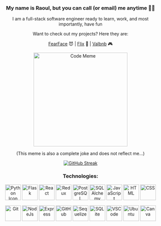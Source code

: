 <h3 align="center">My name is Raoul, but you can call (or email) me anytime 📱😎</h3>

<p align="center">I am a full-stack software engineer ready to learn, work, and most importantly, have fun</p>

<p align="center">Want to check out my projects? Here they are:</p>

<p align="center">
  <a href="https://fearface.onrender.com/">FearFace</a> 😈 |
  <a href="https://flix-dyz2.onrender.com/">Flix</a> 🎥 |
  <a href="https://raoul-airbnb.onrender.com/">Valbnb</a> 🎮
</p>

<p align="center">
  <img src="https://media.giphy.com/media/HLB0nLA36GCCo6JuB5/giphy.gif" alt="Code Meme" style="width: 300px;">
</p>

<p align="center">(This meme is also a complete joke and does not reflect me...)</p>

<p align="center">
  <a href="https://git.io/streak-stats">
    <img src="http://github-readme-streak-stats.herokuapp.com?user=raoulandalis&theme=dark&background=000000" alt="GitHub Streak">
  </a>
</p>

<h3 align="center">Technologies:</h3>

<p align="center">
  <img src="https://cdn.jsdelivr.net/gh/devicons/devicon/icons/python/python-original.svg" alt="Python Icon" style="width: 50px;">
  <img src="https://cdn.jsdelivr.net/gh/devicons/devicon/icons/flask/flask-original.svg" alt="Flask" style="width: 50px;">
  <img src="https://cdn.jsdelivr.net/gh/devicons/devicon/icons/react/react-original.svg" alt="React" style="width: 50px;">
  <img src="https://cdn.jsdelivr.net/gh/devicons/devicon/icons/redux/redux-original.svg" alt="Redux" style="width: 50px;">
  <img src="https://cdn.jsdelivr.net/gh/devicons/devicon/icons/postgresql/postgresql-original.svg" alt="PostgreSQL" style="width: 50px;">
  <img src="https://cdn.jsdelivr.net/gh/devicons/devicon/icons/sqlalchemy/sqlalchemy-original.svg" alt="SQLAlchemy" style="width: 50px;">
  <img src="https://cdn.jsdelivr.net/gh/devicons/devicon/icons/javascript/javascript-original.svg" alt="JavaScript" style="width: 50px;">
  <img src="https://cdn.jsdelivr.net/gh/devicons/devicon/icons/html5/html5-original.svg" alt="HTML" style="width: 50px;">
  <img src="https://cdn.jsdelivr.net/gh/devicons/devicon/icons/css3/css3-original.svg" alt="CSS" style="width: 50px;">
</p>
<p align="center">
  <img src="https://cdn.jsdelivr.net/gh/devicons/devicon/icons/git/git-original.svg" alt="Git" style="width: 50px;">
  <img src="https://cdn.jsdelivr.net/gh/devicons/devicon/icons/nodejs/nodejs-plain-wordmark.svg" alt="NodeJs" style="width: 50px;">
  <img src="https://cdn.jsdelivr.net/gh/devicons/devicon/icons/express/express-original.svg" alt="Express" style="width: 50px;">
  <img src="https://cdn.jsdelivr.net/gh/devicons/devicon/icons/github/github-original.svg" alt="GitHub" style="width: 50px;">
  <img src="https://cdn.jsdelivr.net/gh/devicons/devicon/icons/sequelize/sequelize-original.svg" alt="Sequelize" style="width: 50px;">
  <img src="https://cdn.jsdelivr.net/gh/devicons/devicon/icons/sqlite/sqlite-original.svg" alt="SQLite" style="width: 50px;">
  <img src="https://cdn.jsdelivr.net/gh/devicons/devicon/icons/vscode/vscode-original.svg" alt="VSCode" style="width: 50px;">
  <img src="https://cdn.jsdelivr.net/gh/devicons/devicon/icons/ubuntu/ubuntu-plain.svg" alt="Ubuntu" style="width: 50px;">
  <img src="https://cdn.jsdelivr.net/gh/devicons/devicon/icons/canva/canva-original.svg" alt="Canva" style="width: 50px;">
</p>
